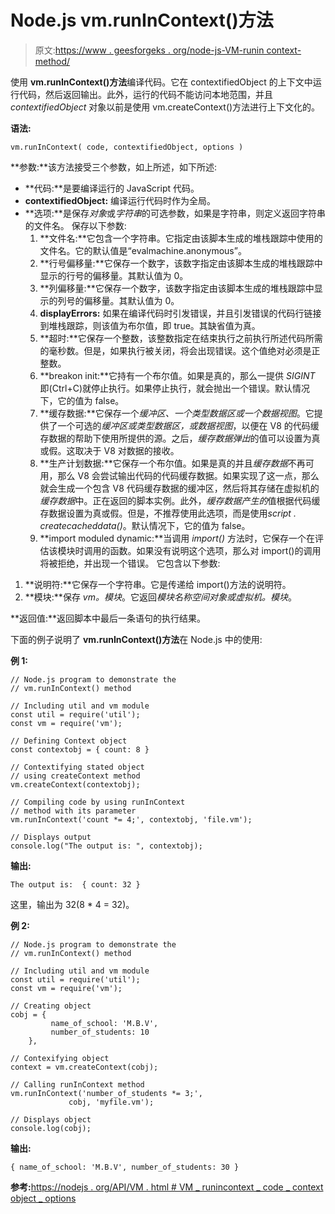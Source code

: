 # Node.js vm.runInContext()方法

> 原文:[https://www . geesforgeks . org/node-js-VM-runin context-method/](https://www.geeksforgeeks.org/node-js-vm-runincontext-method/)

使用 **vm.runInContext()方法**编译代码。它在 contextifiedObject 的上下文中运行代码，然后返回输出。此外，运行的代码不能访问本地范围，并且 *contextifiedObject* 对象以前是使用 vm.createContext()方法进行上下文化的。

**语法:**

```
vm.runInContext( code, contextifiedObject, options )
```

**参数:**该方法接受三个参数，如上所述，如下所述:

*   **代码:**是要编译运行的 JavaScript 代码。
*   **contextifiedObject:** 编译运行代码时作为全局。
*   **选项:**是保存*对象*或*字符串*的可选参数，如果是字符串，则定义返回字符串的文件名。
    保存以下参数:
    1.  **文件名:**它包含一个字符串。它指定由该脚本生成的堆栈跟踪中使用的文件名。它的默认值是“evalmachine.anonymous”。
    2.  **行号偏移量:**它保存一个数字，该数字指定由该脚本生成的堆栈跟踪中显示的行号的偏移量。其默认值为 0。
    3.  **列偏移量:**它保存一个数字，该数字指定由该脚本生成的堆栈跟踪中显示的列号的偏移量。其默认值为 0。
    4.  **displayErrors:** 如果在编译代码时引发错误，并且引发错误的代码行链接到堆栈跟踪，则该值为布尔值，即 true。其缺省值为真。
    5.  **超时:**它保存一个整数，该整数指定在结束执行之前执行所述代码所需的毫秒数。但是，如果执行被关闭，将会出现错误。这个值绝对必须是正整数。
    6.  **breakon init:**它持有一个布尔值。如果是真的，那么一提供 *SIGINT* 即(Ctrl+C)就停止执行。如果停止执行，就会抛出一个错误。默认情况下，它的值为 false。
    7.  **缓存数据:**它保存一个*缓冲区、一个类型数据区或一个数据视图*。它提供了一个可选的*缓冲区或类型数据区，或数据视图*，以便在 V8 的代码缓存数据的帮助下使用所提供的源。之后，*缓存数据弹出*的值可以设置为真或假。这取决于 V8 对数据的接收。
    8.  **生产计划数据:**它保存一个布尔值。如果是真的并且*缓存数据*不再可用，那么 V8 会尝试输出代码的代码缓存数据。如果实现了这一点，那么就会生成一个包含 V8 代码缓存数据的缓冲区，然后将其存储在虚拟机的*缓存数据*中。正在返回的脚本实例。此外，*缓存数据产生的*值根据代码缓存数据设置为真或假。但是，不推荐使用此选项，而是使用*script . createcacheddata()*。默认情况下，它的值为 false。
    9.  **import moduled dynamic:**当调用 *import()* 方法时，它保存一个在评估该模块时调用的函数。如果没有说明这个选项，那么对 import()的调用将被拒绝，并出现一个错误。
        它包含以下参数:

1.  **说明符:**它保存一个字符串。它是传递给 import()方法的说明符。
2.  **模块:**保存 *vm。模块*。它返回*模块名称空间对象或虚拟机。模块*。

**返回值:**返回脚本中最后一条语句的执行结果。

下面的例子说明了 **vm.runInContext()方法**在 Node.js 中的使用:

**例 1:**

```
// Node.js program to demonstrate the     
// vm.runInContext() method

// Including util and vm module
const util = require('util');
const vm = require('vm');

// Defining Context object
const contextobj = { count: 8 }

// Contextifying stated object
// using createContext method
vm.createContext(contextobj);

// Compiling code by using runInContext
// method with its parameter
vm.runInContext('count *= 4;', contextobj, 'file.vm');

// Displays output
console.log("The output is: ", contextobj);
```

**输出:**

```
The output is:  { count: 32 }

```

这里，输出为 32(8 * 4 = 32)。

**例 2:**

```
// Node.js program to demonstrate the     
// vm.runInContext() method

// Including util and vm module
const util = require('util');
const vm = require('vm');

// Creating object
cobj = {
         name_of_school: 'M.B.V',
         number_of_students: 10
    },

// Contexifying object
context = vm.createContext(cobj);

// Calling runInContext method
vm.runInContext('number_of_students *= 3;',
             cobj, 'myfile.vm');

// Displays object
console.log(cobj);
```

**输出:**

```
{ name_of_school: 'M.B.V', number_of_students: 30 }

```

**参考:**[https://nodejs . org/API/VM . html # VM _ runincontext _ code _ context object _ options](https://nodejs.org/api/vm.html#vm_vm_runincontext_code_contextifiedobject_options)